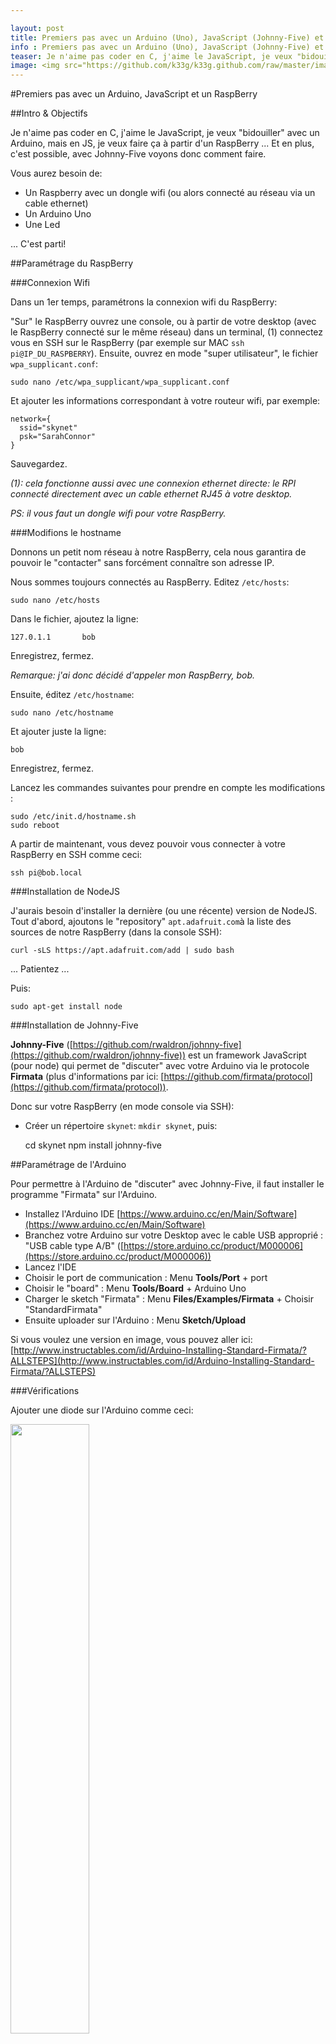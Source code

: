 ```yaml
---

layout: post
title: Premiers pas avec un Arduino (Uno), JavaScript (Johnny-Five) et un RaspBerry
info : Premiers pas avec un Arduino (Uno), JavaScript (Johnny-Five) et un RaspBerry
teaser: Je n'aime pas coder en C, j'aime le JavaScript, je veux "bidouiller" avec un Arduino, mais en JS, je veux faire ça à partir d'un RaspBerry ... Et en plus, c'est possible, avec Johnny-Five voyons donc comment faire.
image: <img src="https://github.com/k33g/k33g.github.com/raw/master/images/arduino-000.png" height="50%" width="50%">
---
```


#Premiers pas avec un Arduino, JavaScript et un RaspBerry

##Intro & Objectifs

Je n'aime pas coder en C, j'aime le JavaScript, je veux "bidouiller" avec un Arduino, mais en JS, je veux faire ça à partir d'un RaspBerry ... Et en plus, c'est possible, avec Johnny-Five voyons donc comment faire.

Vous aurez besoin de:

- Un Raspberry avec un dongle wifi (ou alors connecté au réseau via un cable ethernet)
- Un Arduino Uno
- Une Led

... C'est parti!

##Paramétrage du RaspBerry

###Connexion Wifi

Dans un 1er temps, paramétrons la connexion wifi du RaspBerry:

"Sur" le RaspBerry ouvrez une console, ou à partir de votre desktop (avec le RaspBerry connecté sur le même réseau) dans un terminal, (1) connectez vous en SSH sur le RaspBerry (par exemple sur MAC `ssh pi@IP_DU_RASPBERRY`). Ensuite, ouvrez en mode "super utilisateur", le fichier `wpa_supplicant.conf`:

    sudo nano /etc/wpa_supplicant/wpa_supplicant.conf

Et ajouter les informations correspondant à votre routeur wifi, par exemple:

    network={
      ssid="skynet"
      psk="SarahConnor"
    }

Sauvegardez.

*(1): cela fonctionne aussi avec une connexion ethernet directe: le RPI connecté directement avec un cable ethernet RJ45 à votre desktop.*

*PS: il vous faut un dongle wifi pour votre RaspBerry.*

###Modifions le hostname

Donnons un petit nom réseau à notre RaspBerry, cela nous garantira de pouvoir le "contacter" sans forcément connaître son adresse IP.

Nous sommes toujours connectés au RaspBerry. Editez `/etc/hosts`:

    sudo nano /etc/hosts

Dans le fichier, ajoutez la ligne:

    127.0.1.1       bob

Enregistrez, fermez.

*Remarque: j'ai donc décidé d'appeler mon RaspBerry, bob.*

Ensuite, éditez `/etc/hostname`:

    sudo nano /etc/hostname 

Et ajouter juste la ligne:

    bob

Enregistrez, fermez.

Lancez les commandes suivantes pour prendre en compte les modifications : 

    sudo /etc/init.d/hostname.sh
    sudo reboot

A partir de maintenant, vous devez pouvoir vous connecter à votre RaspBerry en SSH comme ceci:

    ssh pi@bob.local

###Installation de NodeJS

J'aurais besoin d'installer la dernière (ou une récente) version de NodeJS.
Tout d'abord, ajoutons le "repository" `apt.adafruit.com`à la liste des sources de notre RaspBerry (dans la console SSH):

    curl -sLS https://apt.adafruit.com/add | sudo bash

... Patientez ...

Puis:

    sudo apt-get install node

###Installation de Johnny-Five

**Johnny-Five** ([https://github.com/rwaldron/johnny-five](https://github.com/rwaldron/johnny-five)) est un framework JavaScript (pour node) qui permet de "discuter" avec votre Arduino via le protocole **Firmata** (plus d'informations par ici: [https://github.com/firmata/protocol](https://github.com/firmata/protocol)).

Donc sur votre RaspBerry (en mode console via SSH):

- Créer un répertoire `skynet`: `mkdir skynet`, puis:

    cd skynet
    npm install johnny-five

    
##Paramétrage de l'Arduino

Pour permettre à l'Arduino de "discuter" avec Johnny-Five, il faut installer le programme "Firmata" sur l'Arduino.

- Installez l'Arduino IDE [https://www.arduino.cc/en/Main/Software](https://www.arduino.cc/en/Main/Software)
- Branchez votre Arduino sur votre Desktop avec le cable USB approprié : "USB cable type A/B" ([https://store.arduino.cc/product/M000006](https://store.arduino.cc/product/M000006))
- Lancez l'IDE
- Choisir le port de communication : Menu **Tools/Port** + port
- Choisir le "board" : Menu **Tools/Board** + Arduino Uno
- Charger le sketch "Firmata" : Menu **Files/Examples/Firmata** + Choisir "StandardFirmata"
- Ensuite uploader sur l'Arduino : Menu **Sketch/Upload**

Si vous voulez une version en image, vous pouvez aller ici: [http://www.instructables.com/id/Arduino-Installing-Standard-Firmata/?ALLSTEPS](http://www.instructables.com/id/Arduino-Installing-Standard-Firmata/?ALLSTEPS)

###Vérifications

Ajouter une diode sur l'Arduino comme ceci:

<img src="https://github.com/k33g/k33g.github.com/raw/master/images/arduino-001.png" height="50%" width="50%">

Ensuite branchez l'Arduino sur le RaspBerry (lui même branché sur le secteur ou sur une batterie de téléphone).

<img src="https://github.com/k33g/k33g.github.com/raw/master/images/arduino-002.png" height="50%" width="50%">

Dans le répertoire initialement créé (`skynet`), créez un fichier `led.js` avec le contenu suivant:

{% highlight javascript %}
var five = require("johnny-five");
var board = new five.Board();

board.on("ready", function() {
  var led = new five.Led(13);
  led.blink(500);
});
{% endhighlight %}

Dans votre console (SSH), tapez `node led.js` et si tout va bien, votre led devrait clignoter.

<img src="https://github.com/k33g/k33g.github.com/raw/master/images/arduino-003.png" height="50%" width="50%">

Voilà, maintenant, vous pouvez piloter votre Arduino à partir de votre RaspBerry.











